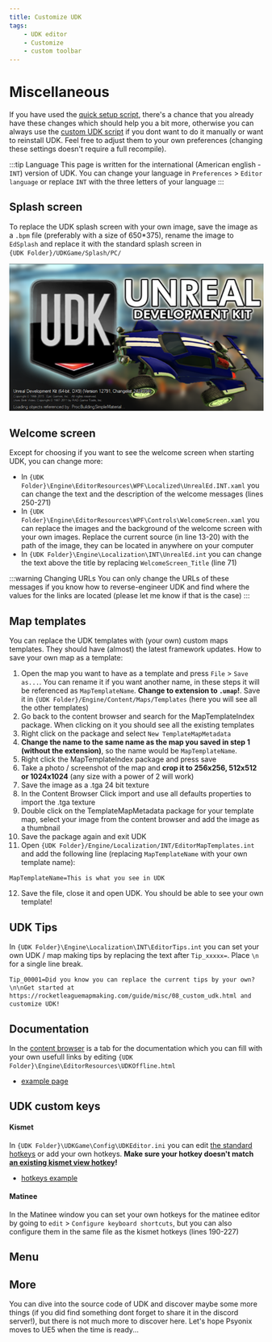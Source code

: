 ```yaml
---
title: Customize UDK
tags:
    - UDK editor
    - Customize
    - custom toolbar
---
```

# Miscellaneous

If you have used the [quick setup script](), there's a chance that you already have these changes which should help you a bit more, otherwise you can always use the [custom UDK script]() if you dont want to do it manually or want to reinstall UDK. Feel free to adjust them to your own preferences (changing these settings doesn't require a full recompile). 

:::tip Language
This page is written for the international (American english - `INT`) version of UDK. You can change your language in `Preferences` > `Editor language` or replace `INT` with the three letters of your language
:::

## Splash screen

To replace the UDK splash screen with your own image, save the image as a `.bpm` file (preferably with a size of 650*375), rename the image to `EdSplash` and replace it with the standard splash screen in \
`{UDK Folder}/UDKGame/Splash/PC/`

![](../../.vuepress/public/images/UDK/shark_UDK_splash.png "Nominee for best splash screen?")

## Welcome screen

Except for choosing if you want to see the welcome screen when starting UDK, you can change more:
- In `{UDK Folder}\Engine\EditorResources\WPF\Localized\UnrealEd.INT.xaml` you can change the text and the description of the welcome messages (lines 250-271)
- In `{UDK Folder}\Engine\EditorResources\WPF\Controls\WelcomeScreen.xaml` you can replace the images and the background of the welcome screen with your own images. Replace the current source (in line 13-20) with the path of the image, they can be located in anywhere on your computer
- In `{UDK Folder}\Engine\Localization\INT\UnrealEd.int` you can change the text above the title by replacing `WelcomeScreen_Title` (line 71)

:::warning Changing URLs
You can only change the URLs of these messages if you know how to reverse-engineer UDK and find where the values for the links are located (please let me know if that is the case)
:::

## Map templates

You can replace the UDK templates with (your own) custom maps templates. They should have (almost) the latest framework updates. How to save your own map as a template:

1. Open the map you want to have as a template and press `File` > `Save as...`. You can rename it if you want another name, in these steps it will be referenced as `MapTemplateName`. **Change to extension to `.umap`!**. Save it in `{UDK Folder}/Engine/Content/Maps/Templates` (here you will see all the other templates)
2. Go back to the content browser and search for the MapTemplateIndex package. When clicking on it you should see all the existing templates
3. Right click on the package and select `New TemplateMapMetadata`
4. **Change the name to the same name as the map you saved in step 1 (without the extension)**, so the name would be `MapTemplateName`.
5. Right click the MapTemplateIndex package and press save
6. Take a photo / screenshot of the map and **crop it to 256x256, 512x512 or 1024x1024** (any size with a power of 2 will work)
7. Save the image as a .tga 24 bit texture
8. In the Content Browser Click import and use all defaults properties to import the .tga texture
9. Double click on the TemplateMapMetadata package for your template map, select your image from the content browser and add the image as a thumbnail
10. Save the package again and exit UDK
11. Open `{UDK Folder}/Engine/Localization/INT/EditorMapTemplates.int` and add the following line (replacing `MapTemplateName` with your own template name):
```int
MapTemplateName=This is what you see in UDK
```
12. Save the file, close it and open UDK. You should be able to see your own template!

<!-- more than 6 templates? -->

## UDK Tips

In `{UDK Folder}\Engine\Localization\INT\EditorTips.int` you can set your own UDK / map making tips by replacing the text after `Tip_xxxxx=`. Place `\n` for a single line break. 
```int
Tip_00001=Did you know you can replace the current tips by your own?\n\nGet started at https://rocketleaguemapmaking.com/guide/misc/08_custom_udk.html and customize UDK!
```
<!-- more than 50 tips? -->

## Documentation

In the [content browser](../../essential/08_content_browser.html#content-browser) is a tab for the documentation which you can fill with your own usefull links by editing `{UDK Folder}\Engine\EditorResources\UDKOffline.html`

* [example page]()

## UDK custom keys

#### Kismet 

In `{UDK Folder}\UDKGame\Config\UDKEditor.ini` you can edit [the standard hotkeys](https://docs.unrealengine.com/udk/Three/KismetUserGuide.html#Hotkeys) or add your own hotkeys. **Make sure your hotkey doesn't match [an existing kismet view hotkey](../kismet/01_kismet.html#the-hottest-hotkeys)!**

* [hotkeys example]()

#### Matinee

In the Matinee window you can set your own hotkeys for the matinee editor by going to `edit` > `Configure keyboard shortcuts`, but you can also configure them in the same file as the kismet hotkeys (lines 190-227)

## Menu

## More

You can dive into the source code of UDK and discover maybe some more things (if you did find something dont forget to share it in the discord server!), but there is not much more to discover here. Let's hope Psyonix moves to UE5 when the time is ready...